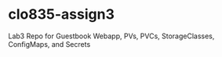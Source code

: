 # clo835-assign3
Lab3 Repo for Guestbook Webapp, PVs, PVCs, StorageClasses, ConfigMaps, and Secrets 
